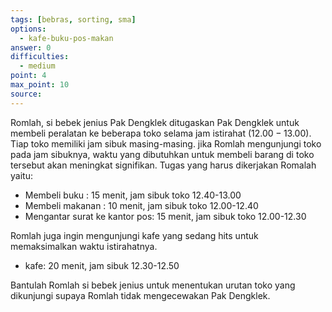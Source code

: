 ```yaml
---
tags: [bebras, sorting, sma]
options:
  - kafe-buku-pos-makan
answer: 0
difficulties:
  - medium
point: 4
max_point: 10
source:
---
```


Romlah, si bebek jenius Pak Dengklek ditugaskan Pak Dengklek untuk membeli peralatan ke beberapa toko selama jam istirahat ($12.00 - 13.00$). Tiap toko memiliki jam sibuk masing-masing. jika Romlah mengunjungi toko pada jam sibuknya, waktu yang dibutuhkan untuk membeli barang di toko tersebut akan meningkat signifikan. Tugas yang harus dikerjakan Romalah yaitu:

- Membeli buku : 15 menit, jam sibuk toko 12.40-13.00
- Membeli makanan : 10 menit, jam sibuk toko 12.00-12.40
- Mengantar surat ke kantor pos: 15 menit, jam sibuk toko 12.00-12.30

Romlah juga ingin mengunjungi kafe yang sedang hits untuk memaksimalkan waktu istirahatnya.

- kafe: 20 menit, jam sibuk 12.30-12.50

Bantulah Romlah si bebek jenius untuk menentukan urutan toko yang dikunjungi supaya Romlah tidak mengecewakan Pak Dengklek.
